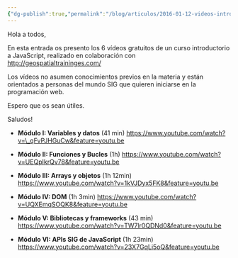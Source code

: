 ```yaml
---
{"dg-publish":true,"permalink":"/blog/articulos/2016-01-12-videos-introduccion-a-javascript/6-videos-de-introduccion-a-java-script/","title":"6 videos de Introducción a JavaScript","tags":["formacion"]}
---
```



Hola a todos,

En esta entrada os presento los 6 vídeos gratuitos de un curso introductorio a JavaScript, realizado en colaboración con http://geospatialtraininges.com/

Los vídeos no asumen conocimientos previos en la materia y están orientados a personas del mundo SIG que quieren iniciarse en la programación web.

Espero que os sean útiles.

Saludos!

- **Módulo I: Variables y datos** (41 min) https://www.youtube.com/watch?v=\_qFvPJHGuCw&feature=youtu.be

- **Módulo II: Funciones y Bucles** (1h) https://www.youtube.com/watch?v=UEQpIkrQv78&feature=youtu.be

- **Módulo III: Arrays y objetos** (1h 12min) https://www.youtube.com/watch?v=1kVJDyx5FK8&feature=youtu.be

- **Módulo IV: DOM** (1h 3min) https://www.youtube.com/watch?v=UQXEmqSOQK8&feature=youtu.be

- **Módulo V: Bibliotecas y frameworks** (43 min) https://www.youtube.com/watch?v=TW7lr0QDNd0&feature=youtu.be

- **Módulo VI: APIs SIG de JavaScript** (1h 23min) https://www.youtube.com/watch?v=23X7GqLi5oQ&feature=youtu.be
